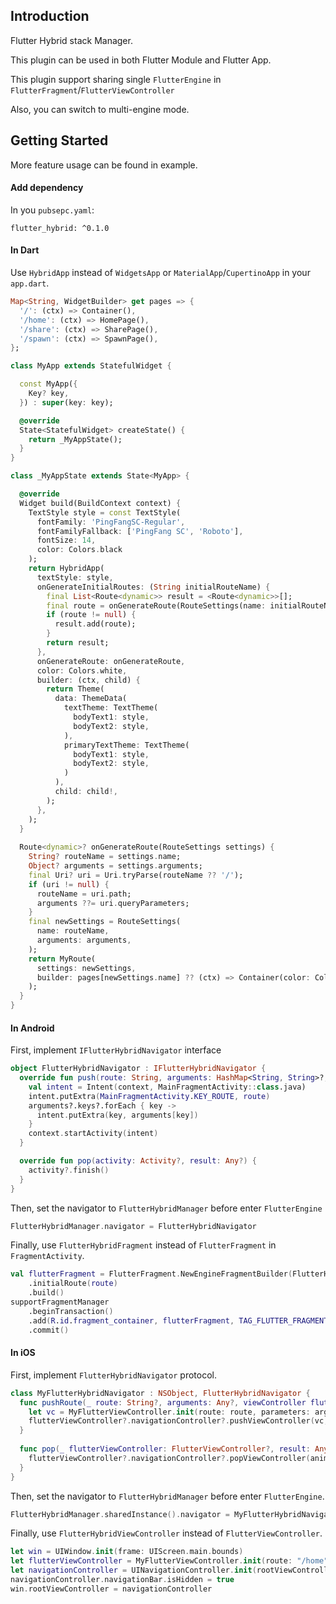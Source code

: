 ## Introduction

Flutter Hybrid stack Manager.

This plugin can be used in both Flutter Module and Flutter App.

This plugin support sharing single `FlutterEngine` in `FlutterFragment`/`FlutterViewController`

Also, you can switch to multi-engine mode.


## Getting Started

More feature usage can be found in example.

#### Add dependency
In you `pubsepc.yaml`:

```
flutter_hybrid: ^0.1.0
```

#### In Dart
Use `HybridApp` instead of `WidgetsApp` or `MaterialApp`/`CupertinoApp` in your `app.dart`.

``` dart
Map<String, WidgetBuilder> get pages => {
  '/': (ctx) => Container(),
  '/home': (ctx) => HomePage(),
  '/share': (ctx) => SharePage(),
  '/spawn': (ctx) => SpawnPage(),
};

class MyApp extends StatefulWidget {

  const MyApp({
    Key? key,
  }) : super(key: key);

  @override
  State<StatefulWidget> createState() {
    return _MyAppState();
  }
}

class _MyAppState extends State<MyApp> {

  @override
  Widget build(BuildContext context) {
    TextStyle style = const TextStyle(
      fontFamily: 'PingFangSC-Regular',
      fontFamilyFallback: ['PingFang SC', 'Roboto'],
      fontSize: 14,
      color: Colors.black
    );
    return HybridApp(
      textStyle: style,
      onGenerateInitialRoutes: (String initialRouteName) {
        final List<Route<dynamic>> result = <Route<dynamic>>[];
        final route = onGenerateRoute(RouteSettings(name: initialRouteName));
        if (route != null) {
          result.add(route);
        }
        return result;
      },
      onGenerateRoute: onGenerateRoute,
      color: Colors.white,
      builder: (ctx, child) {
        return Theme(
          data: ThemeData(
            textTheme: TextTheme(
              bodyText1: style,
              bodyText2: style,
            ),
            primaryTextTheme: TextTheme(
              bodyText1: style,
              bodyText2: style,
            )
          ),
          child: child!,
        );
      },
    );
  }
  
  Route<dynamic>? onGenerateRoute(RouteSettings settings) {
    String? routeName = settings.name;
    Object? arguments = settings.arguments;
    final Uri? uri = Uri.tryParse(routeName ?? '/');
    if (uri != null) {
      routeName = uri.path;
      arguments ??= uri.queryParameters;
    }
    final newSettings = RouteSettings(
      name: routeName,
      arguments: arguments,
    );
    return MyRoute(
      settings: newSettings,
      builder: pages[newSettings.name] ?? (ctx) => Container(color: Colors.red)
    );
  }
}
```

#### In Android
First, implement `IFlutterHybridNavigator` interface

``` kotlin
object FlutterHybridNavigator : IFlutterHybridNavigator {
  override fun push(route: String, arguments: HashMap<String, String>?, context: Context) {
    val intent = Intent(context, MainFragmentActivity::class.java)
    intent.putExtra(MainFragmentActivity.KEY_ROUTE, route)
    arguments?.keys?.forEach { key ->
      intent.putExtra(key, arguments[key])
    }
    context.startActivity(intent)
  }

  override fun pop(activity: Activity?, result: Any?) {
    activity?.finish()
  }
}
```

Then, set the navigator to `FlutterHybridManager` before enter `FlutterEngine`

``` kotlin
FlutterHybridManager.navigator = FlutterHybridNavigator
```

Finally, use `FlutterHybridFragment` instead of `FlutterFragment` in `FragmentActivity`.

``` kotlin
val flutterFragment = FlutterFragment.NewEngineFragmentBuilder(FlutterHybridFragment::class.java)
    .initialRoute(route)
    .build()
supportFragmentManager
    .beginTransaction()
    .add(R.id.fragment_container, flutterFragment, TAG_FLUTTER_FRAGMENT)
    .commit()
```

#### In iOS
First, implement `FlutterHybridNavigator` protocol.

``` swift
class MyFlutterHybridNavigator : NSObject, FlutterHybridNavigator {
  func pushRoute(_ route: String?, arguments: Any?, viewController flutterViewController: FlutterViewController?) {
    let vc = MyFlutterViewController.init(route: route, parameters: arguments as? [String:String], useNewEngine: false)
    flutterViewController?.navigationController?.pushViewController(vc, animated: true)
  }
  
  func pop(_ flutterViewController: FlutterViewController?, result: Any?) {
    flutterViewController?.navigationController?.popViewController(animated: true)
  }
}
```

Then, set the navigator to `FlutterHybridManager` before enter `FlutterEngine`.

``` swift
FlutterHybridManager.sharedInstance().navigator = MyFlutterHybridNavigator.init()
```

Finally, use `FlutterHybridViewController` instead of `FlutterViewController`.
``` swift
let win = UIWindow.init(frame: UIScreen.main.bounds)
let flutterViewController = MyFlutterViewController.init(route: "/home", parameters: nil, useNewEngine: false)
let navigationController = UINavigationController.init(rootViewController: flutterViewController)
navigationController.navigationBar.isHidden = true
win.rootViewController = navigationController
```